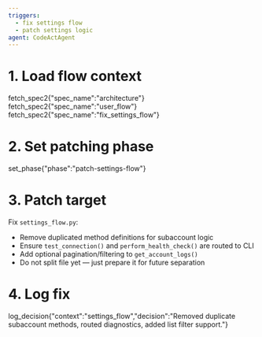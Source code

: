 ```yaml
---
triggers:
  - fix settings flow
  - patch settings logic
agent: CodeActAgent
---
```


# 1. Load flow context
fetch_spec2{"spec_name":"architecture"}
fetch_spec2{"spec_name":"user_flow"}
fetch_spec2{"spec_name":"fix_settings_flow"}

# 2. Set patching phase
set_phase{"phase":"patch-settings-flow"}

# 3. Patch target
Fix `settings_flow.py`:
- Remove duplicated method definitions for subaccount logic
- Ensure `test_connection()` and `perform_health_check()` are routed to CLI
- Add optional pagination/filtering to `get_account_logs()`
- Do not split file yet — just prepare it for future separation

# 4. Log fix
log_decision{"context":"settings_flow","decision":"Removed duplicate subaccount methods, routed diagnostics, added list filter support."}
